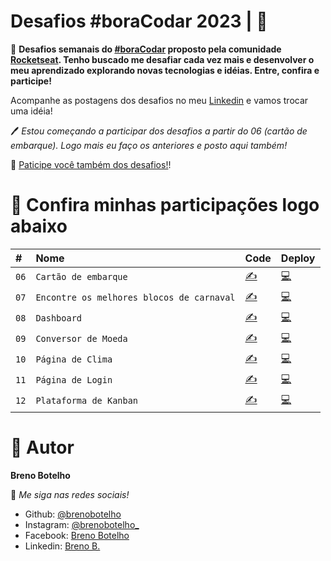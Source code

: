 # Desafios #boraCodar 2023 | 👾

📌 **Desafios semanais do [#boraCodar](https://www.rocketseat.com.br/boracodar) proposto pela comunidade [Rocketseat](https://www.rocketseat.com.br). 
Tenho buscado me desafiar cada vez mais e desenvolver o meu aprendizado explorando novas tecnologias e idéias. Entre, confira e participe!**


Acompanhe as postagens dos desafios no meu [Linkedin](https://br.linkedin.com/in/breno-botelho?trk=public_profile_browsemap) e vamos trocar uma idéia!  

🖊 _Estou começando a participar dos desafios a partir do 06 (cartão de embarque). Logo mais eu faço os anteriores e posto aqui também!_


🎯 [Paticipe você também dos desafios!](https://boracodar.dev/)!


# 💎 Confira minhas participações logo abaixo 

|   #  |    Nome        | Code  | Deploy   |
| :--- | :------------- | :------ | :------|
| `06` | `Cartão de embarque` |  [✍](https://github.com/brenobotelho/boracodar/tree/main/desafio6) |[💻](https://brenobotelho.github.io/boracodar/desafio6/) |
| `07` | `Encontre os melhores blocos de carnaval` |  [✍](https://github.com/brenobotelho/boracodar/tree/main/desafio7) |[💻](https://brenobotelho.github.io/boracodar/desafio7/) |
| `08` | `Dashboard` | [✍](https://github.com/brenobotelho/boracodar/tree/main/desafio8) |[💻](https://brenobotelho.github.io/boracodar/desafio8/) |
| `09` | `Conversor de Moeda` | [✍](https://github.com/brenobotelho/boracodar/tree/main/desafio9) |[💻](https://brenobotelho.github.io/boracodar/desafio9/) |
| `10` | `Página de Clima` | [✍](https://github.com/brenobotelho/boracodar/tree/main/desafio10) |[💻](https://brenobotelho.github.io/boracodar/desafio10/) |
| `11` | `Página de Login` | [✍](https://github.com/brenobotelho/boracodar/tree/main/desafio11) |[💻](https://brenobotelho.github.io/boracodar/desafio11/) |
| `12` | `Plataforma de Kanban` | [✍](https://github.com/brenobotelho/boracodar/tree/main/desafio12) |[💻](https://brenobotelho.github.io/boracodar/desafio12/) |



# 👤 Autor

**Breno Botelho**

👾 _Me siga nas redes sociais!_

- Github: [@brenobotelho](https://github.com/brenobotelho)
- Instagram: [@brenobotelho_](https://instagram.com/@brenobotelho_)
- Facebook: [Breno Botelho](https://facebook.com/BrenooBotelho)
- Linkedin: [Breno B.](https://br.linkedin.com/in/breno-botelho?trk=public_profile_browsemap)
